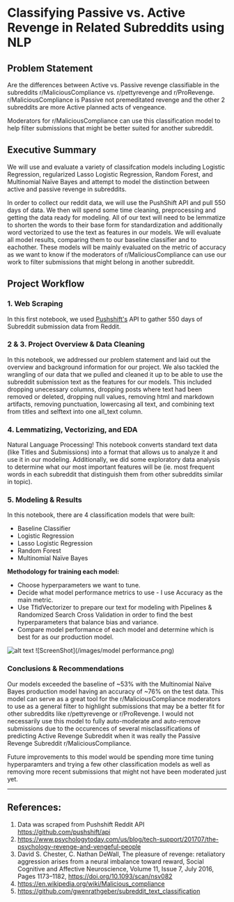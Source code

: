 # Classifying Passive vs. Active Revenge in Related Subreddits using NLP


## Problem Statement
Are the differences between Active vs. Passive revenge classifiable in the subreddits r/MaliciousCompliance vs.  r/pettyrevenge and r/ProRevenge. r/MaliciousCompliance is Passive not premeditated revenge and the other 2 subreddits are more Active planned acts of vengeance. 

Moderators for r/MaliciousCompliance can use this classification model to help filter submissions that might be better suited for another subreddit.


## Executive Summary
We will use and evaluate a variety of classifcation models including Logistic Regression, regularized Lasso Logistic Regression, Random Forest, and Multinomial Naïve Bayes and attempt to model the distinction between active and passive revenge in subreddits. 

In order to collect our reddit data, we will use the PushShift API and pull 550 days of data.  We then will spend some time cleaning, preprocessing and getting the data ready for modeling. All of our text will need to be lemmatize to shorten the words to their base form for standardization and additionally word vectorized to use the text as features in our models. We will evaluate all model results, comparing them to our baseline classifier and to eachother. These models will be mainly evaluated on the metric of accuracy as we want to know if the moderators of r/MaliciousCompliance can use our work to filter submissions that might belong in another subreddit.


## Project Workflow

### 1. Web Scraping
In this first notebook, we used [Pushshift's](https://github.com/pushshift/api) API to gather 550 days of Subreddit submission data from Reddit.
  
### 2 & 3. Project Overview & Data Cleaning
In this notebook, we addressed our problem statement and laid out the overview and background information for our project. We also tackled the wrangling of our data that we pulled and cleaned it up to be able to use the subreddit submission text as the features for our models. This included dropping unecessary columns, dropping posts where text had been removed or deleted, dropping null values, removing html and markdown artifacts, removing punctuation, lowercasing all text, and combining text from titles and selftext into one all_text column.

### 4. Lemmatizing, Vectorizing, and EDA
Natural Language Processing! This notebook converts standard text data (like Titles and Submissions) into a format that allows us to analyze it and use it in our modeling. Additionally, we did some exploratory data analysis to determine what our most important features will be (ie. most frequent words in each subreddit that distinguish them from other subreddits similar in topic). 
  
### 5. Modeling & Results
In this notebook, there are 4 classification models that were built:
   - Baseline Classifier
   - Logistic Regression
   - Lasso Logistic Regression
   - Random Forest
   - Multinomial Naïve Bayes

**Methodology for training each model:**
   - Choose hyperparameters we want to tune.
   - Decide what model performance metrics to use - I use Accuracy as the main metric.
   - Use TfidVectorizer to prepare our text for modeling with Pipelines & Randomized Search Cross Validation in order to find the best hyperparameters that balance bias and variance.
   - Compare model performance of each model and determine which is best for as our production model.
 
![alt text](https://https://github.com/ebsiegs/subreddit_nlp/blob/main/images/model%20performance.png?raw=true)
![ScreenShot](/images/model performance.png)
   
### Conclusions & Recommendations
Our models exceeded the baseline of ~53% with the Multinomial Naïve Bayes production model having an accuracy of ~76% on the test data. This model can serve as a great tool for the r/MaliciousCompliance moderators to use as a general filter to highlight submissions that may be a better fit for other subreddits like r/pettyrevenge or r/ProRevenge. I would not necessarily use this model to fully auto-moderate and auto-remove submissions due to the occurences of several misclassifications of predicting Active Revenge Subreddit when it was really the Passive Revenge Subreddit r/MaliciousCompliance. 

Future improvements to this model would be spending more time tuning hyperparamters and trying a few other classification models as well as removing more recent submissions that might not have been moderated just yet.

---
## References:
1. Data was scraped from Pushshift Reddit API https://github.com/pushshift/api 
2. https://www.psychologytoday.com/us/blog/tech-support/201707/the-psychology-revenge-and-vengeful-people 
3. David S. Chester, C. Nathan DeWall, The pleasure of revenge: retaliatory aggression arises from a neural imbalance toward reward, Social Cognitive and Affective Neuroscience, Volume 11, Issue 7, July 2016, Pages 1173–1182, https://doi.org/10.1093/scan/nsv082 
4. https://en.wikipedia.org/wiki/Malicious_compliance
5. https://github.com/gwenrathgeber/subreddit_text_classification
